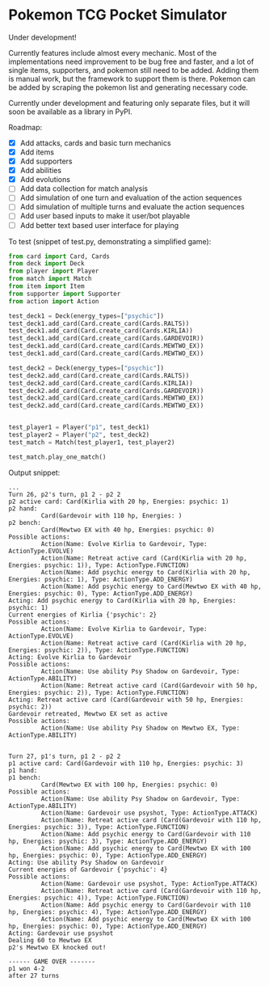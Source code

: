 # Pokemon TCG Pocket Simulator

Under development!

Currently features include almost every mechanic. Most of the implementations need improvement to be bug free and faster, and a lot of single items, supporters, and pokemon still need to be added. Adding them is manual work, but the framework to support them is there. Pokemon can be added by scraping the pokemon list and generating necessary code.

Currently under development and featuring only separate files, but it will soon be available as a library in PyPI.

Roadmap:

- [x] Add attacks, cards and basic turn mechanics
- [x] Add items
- [x] Add supporters
- [x] Add abilities
- [x] Add evolutions
- [ ] Add data collection for match analysis
- [ ] Add simulation of one turn and evaluation of the action sequences
- [ ] Add simulation of multiple turns and evaluate the action sequences
- [ ] Add user based inputs to make it user/bot playable
- [ ] Add better text based user interface for playing

To test (snippet of test.py, demonstrating a simplified game):

```python
from card import Card, Cards
from deck import Deck
from player import Player
from match import Match
from item import Item
from supporter import Supporter
from action import Action

test_deck1 = Deck(energy_types=["psychic"])
test_deck1.add_card(Card.create_card(Cards.RALTS))
test_deck1.add_card(Card.create_card(Cards.KIRLIA))
test_deck1.add_card(Card.create_card(Cards.GARDEVOIR))
test_deck1.add_card(Card.create_card(Cards.MEWTWO_EX))
test_deck1.add_card(Card.create_card(Cards.MEWTWO_EX))

test_deck2 = Deck(energy_types=["psychic"])
test_deck2.add_card(Card.create_card(Cards.RALTS))
test_deck2.add_card(Card.create_card(Cards.KIRLIA))
test_deck2.add_card(Card.create_card(Cards.GARDEVOIR))
test_deck2.add_card(Card.create_card(Cards.MEWTWO_EX))
test_deck2.add_card(Card.create_card(Cards.MEWTWO_EX))


test_player1 = Player("p1", test_deck1)
test_player2 = Player("p2", test_deck2)
test_match = Match(test_player1, test_player2)

test_match.play_one_match()
```

Output snippet:

```
...
Turn 26, p2's turn, p1 2 - p2 2
p2 active card: Card(Kirlia with 20 hp, Energies: psychic: 1)
p2 hand:
         Card(Gardevoir with 110 hp, Energies: )
p2 bench:
         Card(Mewtwo EX with 40 hp, Energies: psychic: 0)
Possible actions:
         Action(Name: Evolve Kirlia to Gardevoir, Type: ActionType.EVOLVE)
         Action(Name: Retreat active card (Card(Kirlia with 20 hp, Energies: psychic: 1)), Type: ActionType.FUNCTION)
         Action(Name: Add psychic energy to Card(Kirlia with 20 hp, Energies: psychic: 1), Type: ActionType.ADD_ENERGY)
         Action(Name: Add psychic energy to Card(Mewtwo EX with 40 hp, Energies: psychic: 0), Type: ActionType.ADD_ENERGY)
Acting: Add psychic energy to Card(Kirlia with 20 hp, Energies: psychic: 1)
Current energies of Kirlia {'psychic': 2}
Possible actions:
         Action(Name: Evolve Kirlia to Gardevoir, Type: ActionType.EVOLVE)
         Action(Name: Retreat active card (Card(Kirlia with 20 hp, Energies: psychic: 2)), Type: ActionType.FUNCTION)
Acting: Evolve Kirlia to Gardevoir
Possible actions:
         Action(Name: Use ability Psy Shadow on Gardevoir, Type: ActionType.ABILITY)
         Action(Name: Retreat active card (Card(Gardevoir with 50 hp, Energies: psychic: 2)), Type: ActionType.FUNCTION)
Acting: Retreat active card (Card(Gardevoir with 50 hp, Energies: psychic: 2))
Gardevoir retreated, Mewtwo EX set as active
Possible actions:
         Action(Name: Use ability Psy Shadow on Mewtwo EX, Type: ActionType.ABILITY)


Turn 27, p1's turn, p1 2 - p2 2
p1 active card: Card(Gardevoir with 110 hp, Energies: psychic: 3)
p1 hand:
p1 bench:
         Card(Mewtwo EX with 100 hp, Energies: psychic: 0)
Possible actions:
         Action(Name: Use ability Psy Shadow on Gardevoir, Type: ActionType.ABILITY)
         Action(Name: Gardevoir use psyshot, Type: ActionType.ATTACK)
         Action(Name: Retreat active card (Card(Gardevoir with 110 hp, Energies: psychic: 3)), Type: ActionType.FUNCTION)
         Action(Name: Add psychic energy to Card(Gardevoir with 110 hp, Energies: psychic: 3), Type: ActionType.ADD_ENERGY)
         Action(Name: Add psychic energy to Card(Mewtwo EX with 100 hp, Energies: psychic: 0), Type: ActionType.ADD_ENERGY)
Acting: Use ability Psy Shadow on Gardevoir
Current energies of Gardevoir {'psychic': 4}
Possible actions:
         Action(Name: Gardevoir use psyshot, Type: ActionType.ATTACK)
         Action(Name: Retreat active card (Card(Gardevoir with 110 hp, Energies: psychic: 4)), Type: ActionType.FUNCTION)
         Action(Name: Add psychic energy to Card(Gardevoir with 110 hp, Energies: psychic: 4), Type: ActionType.ADD_ENERGY)
         Action(Name: Add psychic energy to Card(Mewtwo EX with 100 hp, Energies: psychic: 0), Type: ActionType.ADD_ENERGY)
Acting: Gardevoir use psyshot
Dealing 60 to Mewtwo EX
p2's Mewtwo EX knocked out!

------ GAME OVER -------
p1 won 4-2
after 27 turns
```
